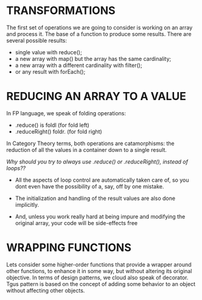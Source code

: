 TRANSFORMATIONS
======

The first set of operations we are going to consider is working on an array
and process it. The base of a function to produce some results. There are 
several possible results: 

* single value with reduce();
* a new array with map() but the array has the same cardinality;
* a new array with a different cardinality with filter();
* or any result with forEach();


REDUCING AN ARRAY TO A VALUE
======

In FP language, we speak of folding operations:

* .reduce() is foldl (for fold left)
* .reduceRight() foldr. (for fold right)

In Category Theory terms, both operations are catamorphisms: the reduction
of all the values in a container down to a single result.

*Why should you try to always use .reduce() or .reduceRight(), instead of loops??*

* All the aspects of loop control are automatically taken care of, so you dont even
  have the possibility of a, say, off by one mistake.

* The initialization and handling of the result values are also done implicitly.

* And, unless you work really hard at being impure and modifying the original array,
  your code will be side-effects free



WRAPPING FUNCTIONS
=======

Lets consider some higher-order functions that provide a wrapper around other
functions, to enhance it in some way, but without altering its original
objective. In terms of design patterns, we cloud also speak of decorator.
Tgus pattern is based on the concept of adding some behavior to an object
without affecting other objects. 




